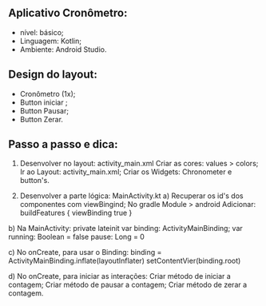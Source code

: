 ## Aplicativo Cronômetro:

- nível: básico;
- Linguagem: Kotlin;
- Ambiente: Android Studio.


## Design do layout:

- Cronômetro (1x);
- Button iniciar ;
- Button Pausar;
- Button Zerar.


## Passo a passo e dica:

1. Desenvolver no layout: activity_main.xml
Criar as cores: values > colors;
Ir ao Layout: activity_main.xml;
Criar os Widgets: Chronometer e button's.


2. Desenvolver a parte lógica: MainActivity.kt
a) Recuperar os id's dos componentes com viewBingind;
No gradle Module > android
Adicionar: buildFeatures {
				viewBinding true
			}
			     
b) Na MainActivity:
private lateinit var binding: ActivityMainBinding;
var running: Boolean = false
pause: Long = 0

c) No onCreate, para usar o Binding:
binding = ActivityMainBinding.inflate(layoutInflater)
setContentVier(binding.root)

d) No onCreate, para iniciar as interações:
Criar método de iniciar a contagem;
Criar método de pausar a contagem;
Criar método de zerar a contagem.
